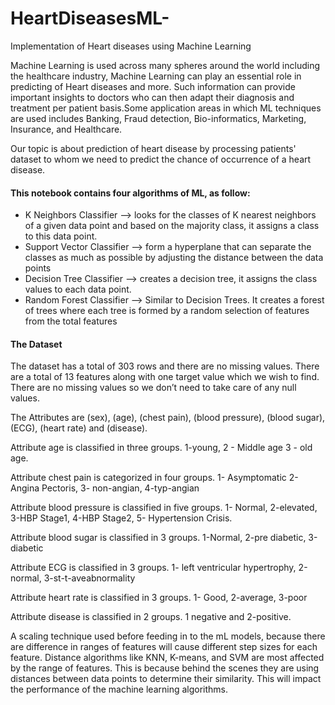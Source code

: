 # HeartDiseasesML-
Implementation of Heart diseases using Machine Learning

Machine Learning is used across many spheres around the world including the healthcare industry, Machine Learning can play an essential role in predicting of Heart diseases and more. Such information can provide important insights to doctors who can then adapt their diagnosis and treatment per patient basis.Some application areas in which ML techniques are used includes Banking, Fraud detection, Bio-informatics, Marketing, Insurance, and Healthcare.

Our topic is about prediction of heart disease by processing patients' dataset to whom we need to predict the chance of occurrence of a heart disease. 

#### This notebook contains four algorithms of ML, as follow:  
* K Neighbors Classifier -->  looks for the classes of K nearest neighbors of a given data point and based on the majority class, it assigns a class to this data point.
* Support Vector Classifier --> form a hyperplane that can separate the classes as much as possible by adjusting the distance between the data points
* Decision Tree Classifier --> creates a decision tree, it assigns the class values to each data point.
* Random Forest Classifier --> Similar to Decision Trees. It creates a forest of trees where each tree is formed by a random selection of features from the total features

#### The Dataset
The dataset has a total of 303 rows and there are no missing values. There are a total of 13 features along with one target value which we wish to find.
There are no missing values so we don’t need to take care of any null values.

The Attributes are (sex), (age), (chest pain), (blood pressure), (blood sugar), (ECG), (heart rate) and (disease).

Attribute age is classified in three groups. 
1-young, 2 - Middle age 3 - old age.

Attribute chest pain is categorized in four groups.
1- Asymptomatic 2- Angina Pectoris, 3- non-angian, 4-typ-angian

Attribute blood pressure is classified in five groups.
1- Normal, 2-elevated, 3-HBP Stage1, 4-HBP Stage2, 5- Hypertension Crisis.

Attribute blood sugar is classified in 3 groups.
1-Normal, 2-pre diabetic, 3-diabetic

Attribute ECG is classified in 3 groups.
1- left ventricular hypertrophy, 2-normal, 3-st-t-aveabnormality

Attribute heart rate is classified in 3 groups.
1- Good, 2-average, 3-poor

Attribute disease is classified in 2 groups.
1 negative and 2-positive.


A scaling technique used before feeding in to the mL models, because there are difference in ranges of features will cause different step sizes for each feature. Distance algorithms like KNN, K-means, and SVM are most affected by the range of features. This is because behind the scenes they are using distances between data points to determine their similarity. This will impact the performance of the machine learning algorithms.

